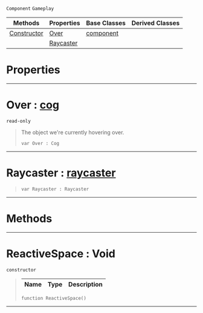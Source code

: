  `Component` `Gameplay`



|Methods|Properties|Base Classes|Derived Classes|
|---|---|---|---|
|[ Constructor](https://plasmaengine.github.io/PlasmaDocs/Plasma1/C++/code_reference/class_reference/reactivespace.markdown#reactivespace-void)|[ Over](https://plasmaengine.github.io/PlasmaDocs/Plasma1/C++/code_reference/class_reference/reactivespace.markdown#over-plasma-engine-documen)|[component](https://plasmaengine.github.io/PlasmaDocs/Plasma1/C++/code_reference/class_reference/component.markdown)| |
| |[ Raycaster](https://plasmaengine.github.io/PlasmaDocs/Plasma1/C++/code_reference/class_reference/reactivespace.markdown#raycaster-plasma-engine-do)| | |


 #  Properties


---  
 #  Over : [cog](https://plasmaengine.github.io/PlasmaDocs/Plasma1/C++/code_reference/class_reference/cog.markdown)

 `read-only`

> The object we're currently hovering over.
> ``` lang=cpp, name=Lightning
> var Over : Cog


---  
 #  Raycaster : [raycaster](https://plasmaengine.github.io/PlasmaDocs/Plasma1/C++/code_reference/class_reference/raycaster.markdown)

> 
> ``` lang=cpp, name=Lightning
> var Raycaster : Raycaster


---  
 #  Methods


---  
 #  ReactiveSpace : Void

 `constructor`

> 
> |Name|Type|Description|
> |---|---|---|
> ``` lang=cpp, name=Lightning
> function ReactiveSpace()
> ``` 


---  
 

 